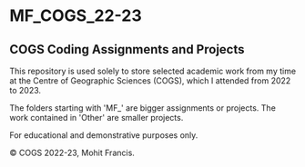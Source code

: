 # MF_COGS_22-23
## COGS Coding Assignments and Projects

This repository is used solely to store selected academic work from my time at the Centre of Geographic Sciences (COGS), which I attended from 2022 to 2023.

The folders starting with 'MF_' are bigger assignments or projects. The work contained in 'Other' are smaller projects.

For educational and demonstrative purposes only.

© COGS 2022-23, Mohit Francis.

